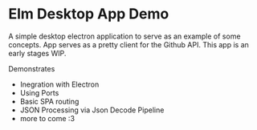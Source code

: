 # Elm Desktop App Demo


A simple desktop electron application to serve as an example of some concepts.
App serves as a pretty client for the Github API.
This app is an early stages WIP.

Demonstrates
* Inegration with Electron
* Using Ports
* Basic SPA routing
* JSON Processing via Json Decode Pipeline
* more to come :3
